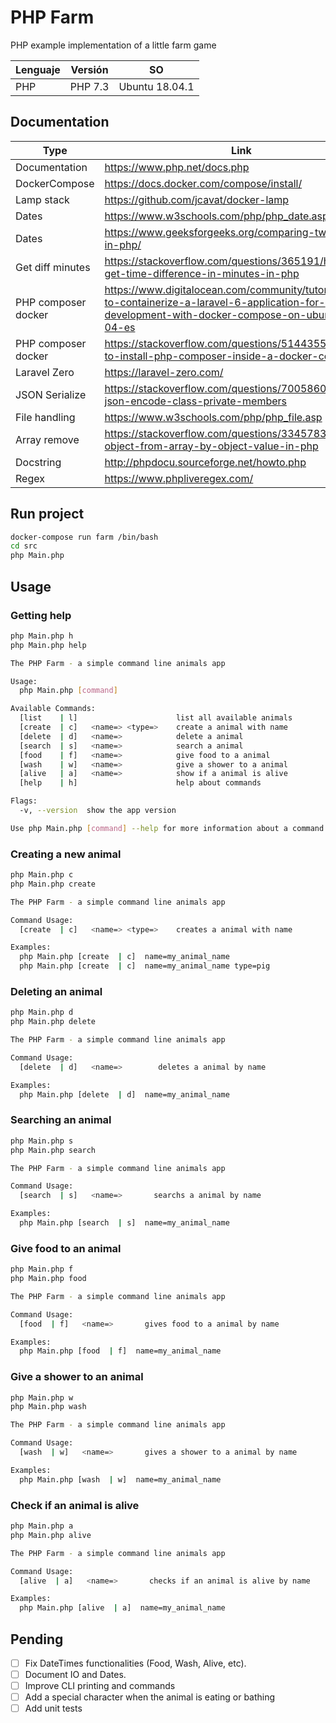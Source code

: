 # PHP Farm
PHP example implementation of a little farm game

| Lenguaje | Versión                      | SO                |
| -------- | --------------               | ----------------- |
| PHP      | PHP 7.3                      | Ubuntu 18.04.1    |


## Documentation

| Type          | Link                                           |
| ------------- | ---------------------------------------------- |
| Documentation | https://www.php.net/docs.php                   |
| DockerCompose | https://docs.docker.com/compose/install/       |
| Lamp stack    | https://github.com/jcavat/docker-lamp          |
| Dates         | https://www.w3schools.com/php/php_date.asp     |
| Dates         | https://www.geeksforgeeks.org/comparing-two-dates-in-php/ |
| Get diff minutes | https://stackoverflow.com/questions/365191/how-to-get-time-difference-in-minutes-in-php |
| PHP composer docker | https://www.digitalocean.com/community/tutorials/how-to-containerize-a-laravel-6-application-for-development-with-docker-compose-on-ubuntu-18-04-es |
| PHP composer docker | https://stackoverflow.com/questions/51443557/how-to-install-php-composer-inside-a-docker-container|
| Laravel Zero  | https://laravel-zero.com/ |
| JSON Serialize | https://stackoverflow.com/questions/7005860/php-json-encode-class-private-members |
| File handling | https://www.w3schools.com/php/php_file.asp |
| Array remove  | https://stackoverflow.com/questions/33457834/remove-object-from-array-by-object-value-in-php |
| Docstring    | http://phpdocu.sourceforge.net/howto.php |
| Regex        | https://www.phpliveregex.com/ |

## Run project
```bash
docker-compose run farm /bin/bash
cd src
php Main.php
```

## Usage
### Getting help
```bash
php Main.php h
php Main.php help

The PHP Farm - a simple command line animals app

Usage:
  php Main.php [command]

Available Commands:
  [list    | l]                      list all available animals
  [create  | c]   <name=> <type=>    create a animal with name
  [delete  | d]   <name=>            delete a animal
  [search  | s]   <name=>            search a animal
  [food    | f]   <name=>            give food to a animal
  [wash    | w]   <name=>            give a shower to a animal
  [alive   | a]   <name=>            show if a animal is alive
  [help    | h]                      help about commands

Flags:
  -v, --version  show the app version

Use php Main.php [command] --help for more information about a command.
```

### Creating a new animal
```bash
php Main.php c
php Main.php create

The PHP Farm - a simple command line animals app

Command Usage:
  [create  | c]   <name=> <type=>    creates a animal with name

Examples:
  php Main.php [create  | c]  name=my_animal_name
  php Main.php [create  | c]  name=my_animal_name type=pig
```

### Deleting an animal
```bash
php Main.php d
php Main.php delete

The PHP Farm - a simple command line animals app

Command Usage:
  [delete  | d]   <name=>        deletes a animal by name

Examples:
  php Main.php [delete  | d]  name=my_animal_name
```

### Searching an animal
```bash
php Main.php s
php Main.php search

The PHP Farm - a simple command line animals app

Command Usage:
  [search  | s]   <name=>       searchs a animal by name

Examples:
  php Main.php [search  | s]  name=my_animal_name
```

### Give food to an animal
```bash
php Main.php f
php Main.php food

The PHP Farm - a simple command line animals app

Command Usage:
  [food  | f]   <name=>       gives food to a animal by name

Examples:
  php Main.php [food  | f]  name=my_animal_name
```

### Give a shower to an animal
```bash
php Main.php w
php Main.php wash

The PHP Farm - a simple command line animals app

Command Usage:
  [wash  | w]   <name=>       gives a shower to a animal by name

Examples:
  php Main.php [wash  | w]  name=my_animal_name
```

### Check if an animal is alive
```bash
php Main.php a
php Main.php alive

The PHP Farm - a simple command line animals app

Command Usage:
  [alive  | a]   <name=>       checks if an animal is alive by name

Examples:
  php Main.php [alive  | a]  name=my_animal_name
```

## Pending
- [ ] Fix DateTimes functionalities (Food, Wash, Alive, etc).
- [ ] Document IO and Dates.
- [ ] Improve CLI printing and commands
- [ ] Add a special character when the animal is eating or bathing
- [ ] Add unit tests
